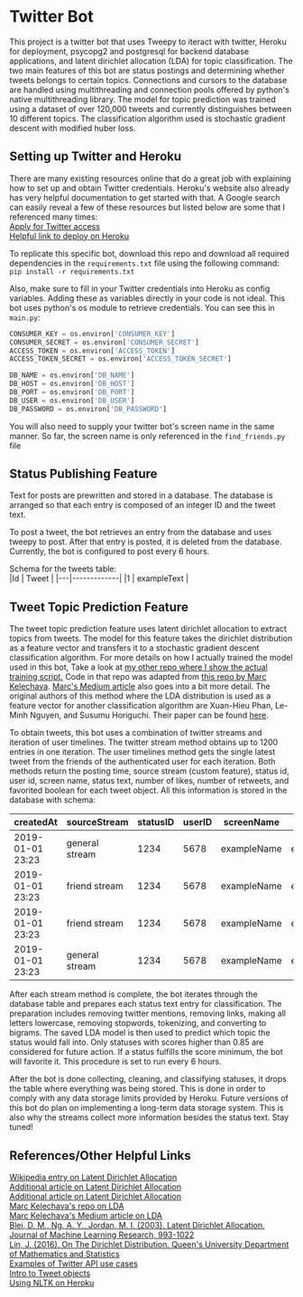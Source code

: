Twitter Bot
===
This project is a twitter bot that uses Tweepy to iteract with twitter, Heroku for deployment, psycopg2 and postgresql for backend database applications, and latent dirichlet allocation (LDA) for topic classification. The two main features of this bot are status postings and determining whether tweets belongs to certain topics. Connections and cursors to the database are handled using multithreading and connection pools offered by python's native multithreading library. The model for topic prediction was trained using a dataset of over 120,000 tweets and currently distinguishes between 10 different topics. The classification algorithm used is stochastic gradient descent with modified huber loss.


Setting up Twitter and Heroku
---
There are many existing resources online that do a great job with explaining how to set up and obtain Twitter credentials. Heroku's website also already has very helpful documentation to get started
with that. A Google search can easily reveal a few of these resources but listed below are some that I referenced many times:  
[Apply for Twitter access](https://developer.twitter.com/en/apply-for-access)  
[Helpful link to deploy on Heroku](https://shiffman.net/a2z/bot-heroku/)  

To replicate this specific bot, download this repo and download all required dependencies in the `requirements.txt` file using the following command:  
```pip install -r requirements.txt```  


Also, make sure to fill in your Twitter credentials into Heroku as config variables. Adding these as variables directly in your code is not ideal. This bot uses python's os module to retrieve credentials. You can see this in `main.py`:  
```python
CONSUMER_KEY = os.environ['CONSUMER_KEY']
CONSUMER_SECRET = os.environ['CONSUMER_SECRET']
ACCESS_TOKEN = os.environ['ACCESS_TOKEN']
ACCESS_TOKEN_SECRET = os.environ['ACCESS_TOKEN_SECRET']

DB_NAME = os.environ['DB_NAME']
DB_HOST = os.environ['DB_HOST']
DB_PORT = os.environ['DB_PORT']
DB_USER = os.environ['DB_USER']
DB_PASSWORD = os.environ['DB_PASSWORD']
```
You will also need to supply your twitter bot's screen name in the same manner. So far, the screen name is only referenced in the `find_friends.py` file  

Status Publishing Feature
---
Text for posts are prewritten and stored in a database. The database is arranged so that each entry is composed of an integer ID and the tweet text.  

To post a tweet, the bot retrieves an entry from the database and uses tweepy to post. After that entry is posted, it is deleted from the database. Currently, the bot is configured to post every 6 hours.  

Schema for the tweets table:  
|Id | Tweet       |
|---|-------------|
|1  | exampleText |
  

Tweet Topic Prediction Feature
---
The tweet topic prediction feature uses latent dirichlet allocation to extract topics from tweets. The model for this feature takes the dirichlet distribution as a feature vector and transfers it to a stochastic gradient descent classification algorithm. For more details on how I actually trained the model used in this bot, Take a look at [my other repo where I show the actual training script.](https://github.com/hrazo7/LDA-tweet-classification) Code in that repo was adapted from [this repo by Marc Kelechava](https://github.com/marcmuon/nlp_yelp_review_unsupervised). [Marc's Medium article](https://towardsdatascience.com/unsupervised-nlp-topic-models-as-a-supervised-learning-input-cf8ee9e5cf28) also goes into a bit more detail. The original authors of this method where the LDA distribution is used as a feature vector for another classification algorithm are Xuan-Hieu Phan, Le-Minh Nguyen, and Susumu Horiguchi. Their paper can be found [here](http://gibbslda.sourceforge.net/fp224-phan.pdf).  

To obtain tweets, this bot uses a combination of twitter streams and iteration of user timelines. The twitter stream method obtains up to 1200 entries in one iteration. The user timelines method gets the single latest tweet from the friends of the authenticated user for each iteration. Both methods return the posting time, source stream (custom feature), status id, user id, screen name, status text, number of likes, number of retweets, and favorited boolean for each tweet object. All this information is stored in the database with schema:  

|createdAt        | sourceStream   | statusID | userID | screenName  | tweetText   | numLikes | numRetweets | favorited|
|-----------------|----------------|----------|--------|-------------|-------------|----------|-------------|----------|
|2019-01-01 23:23 | general stream | 1234     | 5678   | exampleName | exampleText | 332      | 43          | True     |
|2019-01-01 23:23 | friend stream  | 1234     | 5678   | exampleName | exampleText | 420      | 66          | True     |
|2019-01-01 23:23 | friend stream  | 1234     | 5678   | exampleName | exampleText | 10995    | 3           | True     |
|2019-01-01 23:23 | general stream | 1234     | 5678   | exampleName | exampleText | 190      | 69          | False    |


After each stream method is complete, the bot iterates through the database table and prepares each status text entry for classification. The preparation includes removing twitter mentions, removing links, making all letters lowercase, removing stopwords, tokenizing, and converting to bigrams. The saved LDA model is then used to predict which topic the status would fall into. Only statuses with scores higher than 0.85 are considered for future action. If a status fulfills the score minimum, the bot will favorite it. This procedure is set to run every 6 hours.  

After the bot is done collecting, cleaning, and classifying statuses, it drops the table where everything was being stored. This is done in order to comply with any data storage limits provided by Heroku. Future versions of this bot do plan on implementing a long-term data storage system. This is also why the streams collect more information besides the status text. Stay tuned!  


References/Other Helpful Links
---
[Wikipedia entry on Latent Dirichlet Allocation](https://en.wikipedia.org/wiki/Latent_Dirichlet_allocation)  
[Additional article on Latent Dirichlet Allocation](https://towardsdatascience.com/light-on-math-machine-learning-intuitive-guide-to-latent-dirichlet-allocation-437c81220158)  
[Additional article on Latent Dirichlet Allocation](https://towardsdatascience.com/nlp-extracting-the-main-topics-from-your-dataset-using-lda-in-minutes-21486f5aa925)  
[Marc Kelechava's repo on LDA](https://github.com/marcmuon/nlp_yelp_review_unsupervised)  
[Marc Kelechava's Medium article on LDA](https://towardsdatascience.com/unsupervised-nlp-topic-models-as-a-supervised-learning-input-cf8ee9e5cf28)  
[Blei, D. M., Ng, A. Y., Jordan, M. I. (2003). Latent Dirichlet Allocation. Journal of Machine Learning Research, 993-1022](http://www.jmlr.org/papers/volume3/blei03a/blei03a.pdf)  
[Lin, J. (2016). On The Dirichlet Distribution. Queen's University Department of Mathematics and Statistics](https://mast.queensu.ca/~communications/Papers/msc-jiayu-lin.pdf)  
[Examples of Twitter API use cases](https://realpython.com/twitter-bot-python-tweepy/#watching-for-twitter-activity)  
[Intro to Tweet objects](https://developer.twitter.com/en/docs/tweets/data-dictionary/overview/tweet-object)  
[Using NLTK on Heroku](https://devcenter.heroku.com/articles/python-nltk)  
